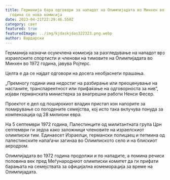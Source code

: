 ```yaml
---
title: Германија бара одговори за нападот на Олимпијадата во Минхен во 1972
  година со нова комисија
date: 2023-04-21T22:29:46.550Z
category: свет
featured: true
featuredImage: ../img/kjdaskjdas322323.png.webp
author: Вардарски
---
```


Германија назначи осумчлена комисија за разгледување на нападот врз израелските спортисти и членови на тимовите на Олимпијадата во Минхен во 1972 година, јавува Ројтерс.

Целта е да се најдат одговори на досега необјаснети прашања.

„Премногу години има недостиг на разбирање или преоценување на настаните, транспарентност или прифаќање на одговорноста за нив“, изјави германската министерка за внатрешни работи Ненси Фесер.

Проектот е дел од поширокиот владин пристап кон напорите за помирување со погодените семејства, кој исто така вклучува понуда за компензација од 28 милиони евра.

На 5 септември 1972 година, Палестинците од милитантната група Црн септември ги зедоа како заложници членовите на израелскиот олимписки тим. Единаесет Израелци, германски полицаец и петмина од палестинските напаѓачи загинаа во Олимпиското село и на блискиот аеродром.

Олимпијадата во 1972 година продолжи и по нападите, а помина речиси половина век пред Меѓународниот олимписки комитет да ги прифати барањата на семејствата за официјална комеморација за време на Олимпијадата.
